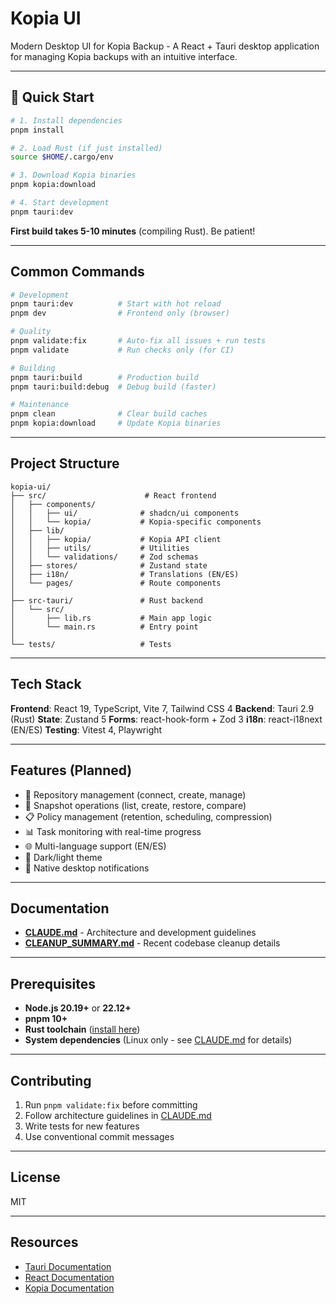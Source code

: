 # Kopia UI

Modern Desktop UI for Kopia Backup - A React + Tauri desktop application for managing Kopia backups with an intuitive interface.

---

## 🚀 Quick Start

```bash
# 1. Install dependencies
pnpm install

# 2. Load Rust (if just installed)
source $HOME/.cargo/env

# 3. Download Kopia binaries
pnpm kopia:download

# 4. Start development
pnpm tauri:dev
```

**First build takes 5-10 minutes** (compiling Rust). Be patient!

---

## Common Commands

```bash
# Development
pnpm tauri:dev          # Start with hot reload
pnpm dev                # Frontend only (browser)

# Quality
pnpm validate:fix       # Auto-fix all issues + run tests
pnpm validate           # Run checks only (for CI)

# Building
pnpm tauri:build        # Production build
pnpm tauri:build:debug  # Debug build (faster)

# Maintenance
pnpm clean              # Clear build caches
pnpm kopia:download     # Update Kopia binaries
```

---

## Project Structure

```
kopia-ui/
├── src/                      # React frontend
│   ├── components/
│   │   ├── ui/              # shadcn/ui components
│   │   └── kopia/           # Kopia-specific components
│   ├── lib/
│   │   ├── kopia/           # Kopia API client
│   │   ├── utils/           # Utilities
│   │   └── validations/     # Zod schemas
│   ├── stores/              # Zustand state
│   ├── i18n/                # Translations (EN/ES)
│   └── pages/               # Route components
│
├── src-tauri/               # Rust backend
│   └── src/
│       ├── lib.rs           # Main app logic
│       └── main.rs          # Entry point
│
└── tests/                   # Tests
```

---

## Tech Stack

**Frontend**: React 19, TypeScript, Vite 7, Tailwind CSS 4
**Backend**: Tauri 2.9 (Rust)
**State**: Zustand 5
**Forms**: react-hook-form + Zod 3
**i18n**: react-i18next (EN/ES)
**Testing**: Vitest 4, Playwright

---

## Features (Planned)

- 🔐 Repository management (connect, create, manage)
- 📸 Snapshot operations (list, create, restore, compare)
- 📋 Policy management (retention, scheduling, compression)
- 📊 Task monitoring with real-time progress
- 🌐 Multi-language support (EN/ES)
- 🎨 Dark/light theme
- 🔔 Native desktop notifications

---

## Documentation

- **[CLAUDE.md](CLAUDE.md)** - Architecture and development guidelines
- **[CLEANUP_SUMMARY.md](CLEANUP_SUMMARY.md)** - Recent codebase cleanup details

---

## Prerequisites

- **Node.js 20.19+** or **22.12+**
- **pnpm 10+**
- **Rust toolchain** ([install here](https://rustup.rs/))
- **System dependencies** (Linux only - see [CLAUDE.md](CLAUDE.md) for details)

---

## Contributing

1. Run `pnpm validate:fix` before committing
2. Follow architecture guidelines in [CLAUDE.md](CLAUDE.md)
3. Write tests for new features
4. Use conventional commit messages

---

## License

MIT

---

## Resources

- [Tauri Documentation](https://tauri.app/)
- [React Documentation](https://react.dev/)
- [Kopia Documentation](https://kopia.io/)
